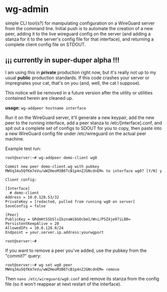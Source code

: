# wg-admin

simple CLI tool(s?) for manipulating configuration on a WireGuard server from the command line. Initial push is to automate the creation of a new peer, adding it to the live wireguard config on the server (and adding a stanza for it to the server's config file for that interface), and returning a complete client config file on STDOUT.

## ¡¡¡ currently in super-duper alpha !!!
I am using this in **private** production right now, but it's really not up to my usual **public** production standards. If this code crashes your server or impregnates your cat, that's on you (and, well, the cat I suppose). 

This notice will be removed in a future version after the utility or utilities contained herein are cleaned up.

**usage:** `wg-addpeer hostname interface`

  Run it on the WireGuard server, it'll generate a new keypair, add the new peer to the running 
  interface, add a peer stanza to /etc/[interface].conf, and spit out a complete set of configs
  to SDOUT for you to copy, then paste into a new WireGuard config file under /etc/wireguard 
  on the actual peer machine.
  
  
  
  Example test run:
  
    root@server:~# wg-addpeer demo-client wg0

    Commit new peer demo-client.wg with pubkey MWVq34u5QfKm7eVu/wWZHeoM3B6TcB1p4nZJGNcdnEM= to interface wg0? [Y/N] y
    
    Client config:
    
    [Interface]
	  # demo-client
    Address = 10.0.128.53/32
    PrivateKey = [redacted, pulled from running wg0 on server]
    SaveConfig = false
    
    [Peer]
    PublicKey = GRdmHtSSbSlsIbznaWibGOcbm1/Wni/PSZ4je07iLB0=
    PersistentKeepAlive = 20
    AllowedIPs = 10.0.128.0/24
    Endpoint = your.server.ip.address:yourwgport
    
    root@server:~# 

  If you want to remove a peer you've added, use the pubkey from the "commit?" query:
  
    root@server:~# wg set wg0 peer MWVq34u5QfKm7eVu/wWZHeoM3B6TcB1p4nZJGNcdnEM= remove
    
  Then `nano /etc/wireguard/wg0.conf` and remove its stanza from the config file (so it won't reappear at next restart of the interface).
  
  

